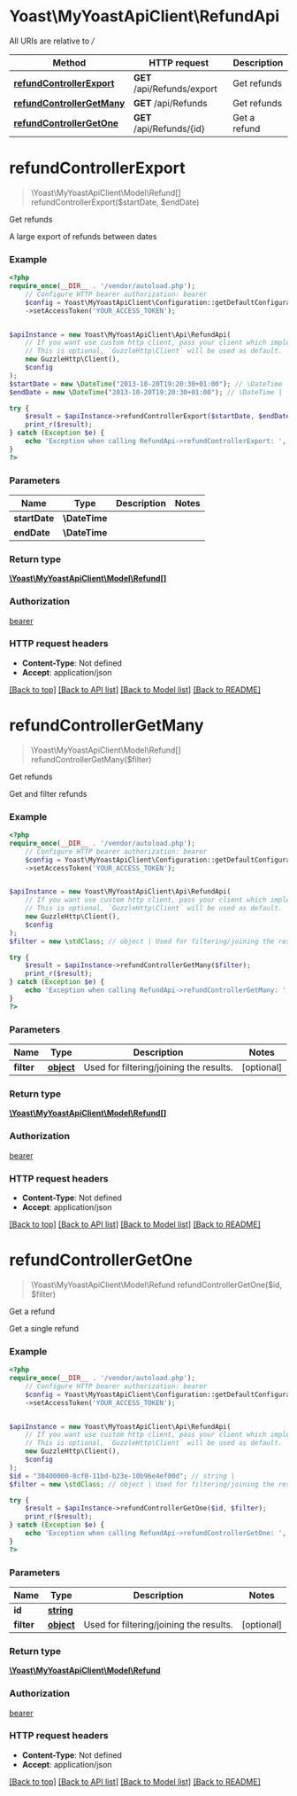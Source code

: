 # Yoast\MyYoastApiClient\RefundApi

All URIs are relative to */*

Method | HTTP request | Description
------------- | ------------- | -------------
[**refundControllerExport**](RefundApi.md#refundcontrollerexport) | **GET** /api/Refunds/export | Get refunds
[**refundControllerGetMany**](RefundApi.md#refundcontrollergetmany) | **GET** /api/Refunds | Get refunds
[**refundControllerGetOne**](RefundApi.md#refundcontrollergetone) | **GET** /api/Refunds/{id} | Get a refund

# **refundControllerExport**
> \Yoast\MyYoastApiClient\Model\Refund[] refundControllerExport($startDate, $endDate)

Get refunds

A large export of refunds between dates

### Example
```php
<?php
require_once(__DIR__ . '/vendor/autoload.php');
    // Configure HTTP bearer authorization: bearer
    $config = Yoast\MyYoastApiClient\Configuration::getDefaultConfiguration()
    ->setAccessToken('YOUR_ACCESS_TOKEN');


$apiInstance = new Yoast\MyYoastApiClient\Api\RefundApi(
    // If you want use custom http client, pass your client which implements `GuzzleHttp\ClientInterface`.
    // This is optional, `GuzzleHttp\Client` will be used as default.
    new GuzzleHttp\Client(),
    $config
);
$startDate = new \DateTime("2013-10-20T19:20:30+01:00"); // \DateTime | 
$endDate = new \DateTime("2013-10-20T19:20:30+01:00"); // \DateTime | 

try {
    $result = $apiInstance->refundControllerExport($startDate, $endDate);
    print_r($result);
} catch (Exception $e) {
    echo 'Exception when calling RefundApi->refundControllerExport: ', $e->getMessage(), PHP_EOL;
}
?>
```

### Parameters

Name | Type | Description  | Notes
------------- | ------------- | ------------- | -------------
 **startDate** | **\DateTime**|  |
 **endDate** | **\DateTime**|  |

### Return type

[**\Yoast\MyYoastApiClient\Model\Refund[]**](../Model/Refund.md)

### Authorization

[bearer](../../README.md#bearer)

### HTTP request headers

 - **Content-Type**: Not defined
 - **Accept**: application/json

[[Back to top]](#) [[Back to API list]](../../README.md#documentation-for-api-endpoints) [[Back to Model list]](../../README.md#documentation-for-models) [[Back to README]](../../README.md)

# **refundControllerGetMany**
> \Yoast\MyYoastApiClient\Model\Refund[] refundControllerGetMany($filter)

Get refunds

Get and filter refunds

### Example
```php
<?php
require_once(__DIR__ . '/vendor/autoload.php');
    // Configure HTTP bearer authorization: bearer
    $config = Yoast\MyYoastApiClient\Configuration::getDefaultConfiguration()
    ->setAccessToken('YOUR_ACCESS_TOKEN');


$apiInstance = new Yoast\MyYoastApiClient\Api\RefundApi(
    // If you want use custom http client, pass your client which implements `GuzzleHttp\ClientInterface`.
    // This is optional, `GuzzleHttp\Client` will be used as default.
    new GuzzleHttp\Client(),
    $config
);
$filter = new \stdClass; // object | Used for filtering/joining the results.

try {
    $result = $apiInstance->refundControllerGetMany($filter);
    print_r($result);
} catch (Exception $e) {
    echo 'Exception when calling RefundApi->refundControllerGetMany: ', $e->getMessage(), PHP_EOL;
}
?>
```

### Parameters

Name | Type | Description  | Notes
------------- | ------------- | ------------- | -------------
 **filter** | [**object**](../Model/.md)| Used for filtering/joining the results. | [optional]

### Return type

[**\Yoast\MyYoastApiClient\Model\Refund[]**](../Model/Refund.md)

### Authorization

[bearer](../../README.md#bearer)

### HTTP request headers

 - **Content-Type**: Not defined
 - **Accept**: application/json

[[Back to top]](#) [[Back to API list]](../../README.md#documentation-for-api-endpoints) [[Back to Model list]](../../README.md#documentation-for-models) [[Back to README]](../../README.md)

# **refundControllerGetOne**
> \Yoast\MyYoastApiClient\Model\Refund refundControllerGetOne($id, $filter)

Get a refund

Get a single refund

### Example
```php
<?php
require_once(__DIR__ . '/vendor/autoload.php');
    // Configure HTTP bearer authorization: bearer
    $config = Yoast\MyYoastApiClient\Configuration::getDefaultConfiguration()
    ->setAccessToken('YOUR_ACCESS_TOKEN');


$apiInstance = new Yoast\MyYoastApiClient\Api\RefundApi(
    // If you want use custom http client, pass your client which implements `GuzzleHttp\ClientInterface`.
    // This is optional, `GuzzleHttp\Client` will be used as default.
    new GuzzleHttp\Client(),
    $config
);
$id = "38400000-8cf0-11bd-b23e-10b96e4ef00d"; // string | 
$filter = new \stdClass; // object | Used for filtering/joining the results.

try {
    $result = $apiInstance->refundControllerGetOne($id, $filter);
    print_r($result);
} catch (Exception $e) {
    echo 'Exception when calling RefundApi->refundControllerGetOne: ', $e->getMessage(), PHP_EOL;
}
?>
```

### Parameters

Name | Type | Description  | Notes
------------- | ------------- | ------------- | -------------
 **id** | [**string**](../Model/.md)|  |
 **filter** | [**object**](../Model/.md)| Used for filtering/joining the results. | [optional]

### Return type

[**\Yoast\MyYoastApiClient\Model\Refund**](../Model/Refund.md)

### Authorization

[bearer](../../README.md#bearer)

### HTTP request headers

 - **Content-Type**: Not defined
 - **Accept**: application/json

[[Back to top]](#) [[Back to API list]](../../README.md#documentation-for-api-endpoints) [[Back to Model list]](../../README.md#documentation-for-models) [[Back to README]](../../README.md)

